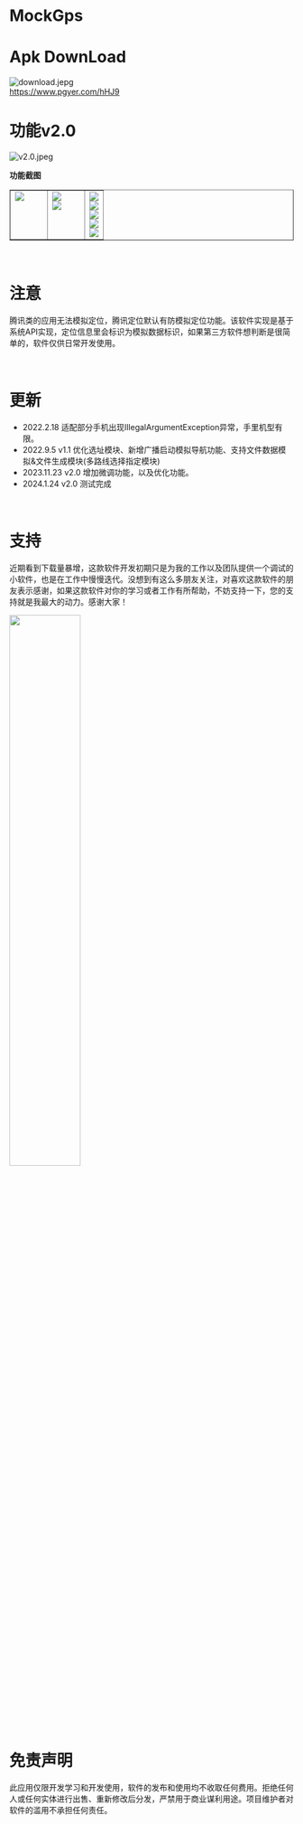 # MockGps #

# Apk DownLoad

![download.jepg](./img/download.jpeg)<br>
<https://www.pgyer.com/hHJ9>
<br>

# 功能v2.0

![v2.0.jpeg](./img/v2.0.jpeg)<br>

**功能截图**<br>
<table border="1" >
    <tr valign="top">
        <td width="40%">
        <img src="./img/home_location.jpeg">
        </td>
        <td width="40%">
        <img src="./img/home_navi.jpeg"><br>
        <img src="./img/home_navi_multiple.png"><br>
        </td>
        <td width="20%">
        <img src="./img/floating_window.jpeg"><br>
        <img src="./img/floating_window_location.png"><br>
        <img src="./img/location_control_panel.jpeg"><br>
        <img src="./img/floating_window_navi.png"><br>
        <img src="./img/navi_control_panel.jpeg"><br>
        </td>
    </tr>
</table>
<br>

# 注意

腾讯类的应用无法模拟定位，腾讯定位默认有防模拟定位功能。该软件实现是基于系统API实现，定位信息里会标识为模拟数据标识，如果第三方软件想判断是很简单的，软件仅供日常开发使用。

<br>

# 更新

* 2022.2.18 适配部分手机出现IllegalArgumentException异常，手里机型有限。<br>
* 2022.9.5  v1.1 优化选址模块、新增广播启动模拟导航功能、支持文件数据模拟&文件生成模块(多路线选择指定模块)<br>
* 2023.11.23 v2.0 增加微调功能，以及优化功能。<br>
* 2024.1.24 v2.0 测试完成
<br>

# 支持
近期看到下载量暴增，这款软件开发初期只是为我的工作以及团队提供一个调试的小软件，也是在工作中慢慢迭代。没想到有这么多朋友关注，对喜欢这款软件的朋友表示感谢，如果这款软件对你的学习或者工作有所帮助，不妨支持一下，您的支持就是我最大的动力。感谢大家！
<div align="left"><img src="./img/wx.jpeg" width="50%"/></div>
<br>

# 免责声明
此应用仅限开发学习和开发使用，软件的发布和使用均不收取任何费用。拒绝任何人或任何实体进行出售、重新修改后分发，严禁用于商业谋利用途。项目维护者对软件的滥用不承担任何责任。
